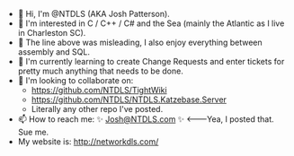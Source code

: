 - 👋 Hi, I'm @NTDLS (AKA Josh Patterson).
- 👀 I'm interested in C / C++ / C# and the Sea (mainly the Atlantic as I live in Charleston SC).
- :nail_care: The line above was misleading, I also enjoy everything between assembly and SQL.
- 🌱 I'm currently learning to create Change Requests and enter tickets for pretty much anything that needs to be done.
- 💞️ I'm looking to collaborate on:
  - https://github.com/NTDLS/TightWiki
  - https://github.com/NTDLS/NTDLS.Katzebase.Server
  - Literally any other repo I've posted.
- 📫 How to reach me: ✨ Josh@NTDLS.com ✨   <---Yea, I posted that. Sue me.
- My website is: http://networkdls.com/
  
